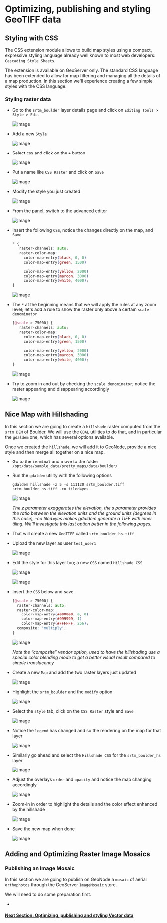 # Optimizing, publishing and styling GeoTIFF data

## Styling with CSS
The CSS extension module allows to build map styles using a compact, expressive styling language already well known to most web developers: `Cascading Style Sheets`. 

The extension is available on GeoServer only. The standard CSS language has been extended to allow for map filtering and managing all the details of a map production. In this section we'll experience creating a few simple styles with the CSS language.

### Styling raster data

- Go to the `srtm_boulder` layer details page and click on `Editing Tools > Style > Edit`

    ![image](https://user-images.githubusercontent.com/1278021/137093317-8758ef1b-cfe4-42a2-a590-eeb727bc5021.png)

- Add a new `Style`

    ![image](https://user-images.githubusercontent.com/1278021/137093431-28518a78-609e-4963-a3d2-dc4f08d49430.png)

- Select `CSS` and click on the `+` button

    ![image](https://user-images.githubusercontent.com/1278021/137093535-ac7af98e-8b70-4bdd-b311-121c7253d9f5.png)

- Put a name like `CSS Raster` and click on `Save`

    ![image](https://user-images.githubusercontent.com/1278021/137093942-e04caebf-829c-4755-b191-4747603ffd78.png)

- Modify the style you just created

    ![image](https://user-images.githubusercontent.com/1278021/137094038-1f2f7703-77be-481f-a1c7-8e4913799ecc.png)

- From the panel, switch to the advanced editor

    ![image](https://user-images.githubusercontent.com/1278021/137094124-2995c120-9481-442f-a27d-e65c18a8e882.png)

- Insert the following `CSS`, notice the changes directly on the map, and `Save`

    ```css
    * {
       raster-channels: auto;
       raster-color-map:
         color-map-entry(black, 0, 0)
         color-map-entry(green, 1500)

         color-map-entry(yellow, 2000)
         color-map-entry(maroon, 3000)
         color-map-entry(white, 4000);
    }
    ```

    ![image](https://user-images.githubusercontent.com/1278021/137094280-5256f06b-0072-4fdc-a8e5-93c04a28918b.png)

- The `*` at the beginning means that we will apply the rules at any zoom level; let's add a rule to show the raster only above a certain `scale denominator`

    ```css
    [@scale > 75000] {
       raster-channels: auto;
       raster-color-map:
         color-map-entry(black, 0, 0)
         color-map-entry(green, 1500)

         color-map-entry(yellow, 2000)
         color-map-entry(maroon, 3000)
         color-map-entry(white, 4000);
    }
    ```
    
    ![image](https://user-images.githubusercontent.com/1278021/137096933-31a84c57-31fd-44b8-b6a5-15235f05ea17.png)

- Try to zoom in and out by checking the `scale denominator`; notice the raster appearing and disappearing accordingly

    ![image](https://user-images.githubusercontent.com/1278021/137097185-fa97cc3c-67d6-42fb-8762-cbd71850b21f.png)


## Nice Map with Hillshading

In this section we are going to create a `hillshade` raster computed from the `srtm DEM` of Boulder. We will use the `GDAL` utilities to do that, and in particular the `gdaldem` one, which has several options available.

Once we created the `hillshade`, we will add it to GeoNode, provide a nice style and then merge all together on a nice map.

- Go to the `terminal` and move to the folder `/opt/data/sample_data/pretty_maps/data/boulder/`
- Run the `gdaldem` utility with the following options

    ```shell
    gdaldem hillshade -z 5 -s 111120 srtm_boulder.tiff srtm_boulder_hs.tiff -co tiled=yes
    ```
    
    ![image](https://user-images.githubusercontent.com/1278021/137097922-491e1c69-ae69-402a-9901-fddb11bb8049.png)

    _The z parameter exaggerates the elevation, the s parameter provides the ratio between the elevation units and the ground units (degrees in this case), -co tiled=yes makes gdaldem generate a TIFF with inner tiling. We’ll investigate this last option better in the following pages._
    
    
- That will create a new `GeoTIFF` called `srtm_boulder_hs.tiff`
- Upload the new layer as user `test_user1`

    ![image](https://user-images.githubusercontent.com/1278021/137100273-ed2e1cbd-2ab4-4aeb-b5cc-47cd8a3d10e3.png)

- Edit the style for this layer too; a new `CSS` named `Hillshade CSS`

    ![image](https://user-images.githubusercontent.com/1278021/137101389-4912ae6a-1af1-44f6-a03d-451fab812522.png)

    ![image](https://user-images.githubusercontent.com/1278021/137101508-24adac41-c435-4b73-a3f7-1821ef1bf157.png)

- Insert the `CSS` below and save

    ```css
    [@scale > 75000] {
      raster-channels: auto;
      raster-color-map:
        color-map-entry(#000000, 0, 0)
        color-map-entry(#999999, 1)
        color-map-entry(#FFFFFF, 256);
      composite: 'multiply';
    }
    ```
    
    ![image](https://user-images.githubusercontent.com/1278021/137102110-501d834d-bbb2-48fc-a9a5-5db710bbc070.png)

    _Note the “composite” vendor option, used to have the hillshading use a special color blending mode to get a better visual result compared to simple translucency_

- Create a new `Map` and add the two raster layers just updated

    ![image](https://user-images.githubusercontent.com/1278021/137102908-cf8a822c-711a-4fd3-b520-942ee96a833e.png)

- Highlight the `srtm_boulder` and the `modify` option

    ![image](https://user-images.githubusercontent.com/1278021/137103087-f6c7e17f-cdcd-4aa2-8574-87b110683441.png)

- Select the `style` tab, click on the `CSS Raster` style and `Save`

    ![image](https://user-images.githubusercontent.com/1278021/137103288-facb2bac-9356-46bb-b531-ad80893cec83.png)

- Notice the `legend` has changed and so the rendering on the map for that layer

    ![image](https://user-images.githubusercontent.com/1278021/137103430-af6aca79-ad6d-4a09-afea-bf8a3a5addaf.png)

- Similarly go ahead and select the `Hillshade CSS` for the `srtm_boulder_hs` layer

    ![image](https://user-images.githubusercontent.com/1278021/137103640-2d55617f-b364-415b-b596-65dcbc90c514.png)

- Adjust the overlays `order` and `opacity` and notice the map changing accordingly

    ![image](https://user-images.githubusercontent.com/1278021/137103877-ce5d7e20-ee4b-4d6c-a2d2-b263bafea938.png)

- Zoom-in in order to highlight the details and the color effect enhanced by the hillshade

    ![image](https://user-images.githubusercontent.com/1278021/137104006-f7a0c019-c211-4fd1-9550-47275e019d30.png)

- Save the new map when done

    ![image](https://user-images.githubusercontent.com/1278021/137104141-3bd67642-2826-441c-84da-0c624e9544fa.png)


## Adding and Optimizing Raster Image Mosaics

### Publishing an Image Mosaic

In this section we are going to publish on GeoNode a `mosaic` of aerial `orthophotos` through the GeoServer `ImageMosaic` store.

We will need to do some preparation first.

- 


#### [Next Section: Optimizing, publishing and styling Vector data](OPTIMIZE_VECTOR.md)
